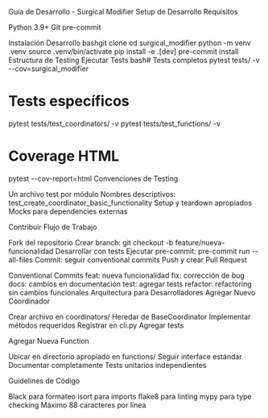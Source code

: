 Guía de Desarrollo - Surgical Modifier
Setup de Desarrollo
Requisitos

Python 3.9+
Git
pre-commit

Instalación Desarrollo
bashgit clone <repository>
cd surgical_modifier
python -m venv .venv
source .venv/bin/activate
pip install -e .[dev]
pre-commit install
Estructura de Testing
Ejecutar Tests
bash# Tests completos
pytest tests/ -v --cov=surgical_modifier

# Tests específicos
pytest tests/test_coordinators/ -v
pytest tests/test_functions/ -v

# Coverage HTML
pytest --cov-report=html
Convenciones de Testing

Un archivo test por módulo
Nombres descriptivos: test_create_coordinator_basic_functionality
Setup y teardown apropiados
Mocks para dependencies externas

Contribuir
Flujo de Trabajo

Fork del repositorio
Crear branch: git checkout -b feature/nueva-funcionalidad
Desarrollar con tests
Ejecutar pre-commit: pre-commit run --all-files
Commit: seguir conventional commits
Push y crear Pull Request

Conventional Commits
feat: nueva funcionalidad
fix: corrección de bug
docs: cambios en documentación
test: agregar tests
refactor: refactoring sin cambios funcionales
Arquitectura para Desarrolladores
Agregar Nuevo Coordinador

Crear archivo en coordinators/
Heredar de BaseCoordinator
Implementar métodos requeridos
Registrar en cli.py
Agregar tests

Agregar Nueva Function

Ubicar en directorio apropiado en functions/
Seguir interface estándar
Documentar completamente
Tests unitarios independientes

Guidelines de Código

Black para formateo
isort para imports
flake8 para linting
mypy para type checking
Máximo 88 caracteres por línea
